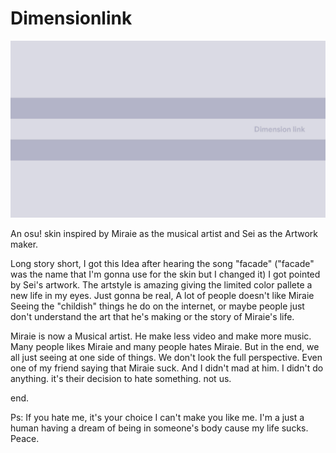 # Dimensionlink

![alt text](https://raw.githubusercontent.com/Norieq/Dimensionlink/db920f98b379df11fd5534b905f994369546aab1/Title%20image.jpg)

An osu! skin inspired by Miraie as the musical artist and Sei as the Artwork maker.

Long story short, I got this Idea after hearing the song "facade" ("facade" was the name that I'm gonna use for the skin but I changed it) I got pointed by Sei's artwork. The artstyle is amazing giving the limited color pallete a new life in my eyes. Just gonna be real, A lot of people doesn't like Miraie Seeing the "childish" things he do on the internet, or maybe people just don't understand the art that he's making or the story of Miraie's life.

Miraie is now a Musical artist. He make less video and make more music. Many people likes Miraie and many people hates Miraie. But in the end, we all just seeing at one side of things. We don't look the full perspective. Even one of my friend saying that Miraie suck. And I didn't mad at him. I didn't do anything. it's their decision to hate something. not us.

end.

Ps: If you hate me, it's your choice I can't make you like me. I'm a just a human having a dream of being in someone's body cause my life sucks. Peace.
